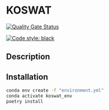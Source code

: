 # KOSWAT
[![Quality Gate Status](https://sonarcloud.io/api/project_badges/measure?project=Deltares_Koswat&metric=alert_status&token=87fdd0648c19800b4b5fc11334461a7fb602bf20)](https://sonarcloud.io/summary/new_code?id=Deltares_Koswat)
<!--  These tags won't work while being private.
![GitHub release (latest by date)](https://img.shields.io/github/v/release/Deltares/Koswat)
![GitHub tag (latest by date)](https://img.shields.io/github/v/tag/Deltares/Koswat) -->

[![Code style: black](https://img.shields.io/badge/code%20style-black-000000.svg)](https://github.com/psf/black)

## Description

## Installation

```bash
conda env create -f "environment.yml"
conda activate koswat_env
poetry install
```
